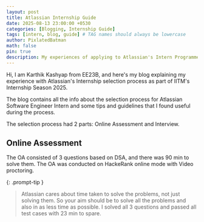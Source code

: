 ```yaml
---
layout: post
title: Atlassian Internship Guide
date: 2025-08-13 23:00:00 +0530
categories: [Blogging, Internship Guide]
tags: [intern, blog, guide] # TAG names should always be lowercase
author: PixlatedBatman
math: false
pin: true
description: My experiences of applying to Atlassian's Intern Programme
---
```


Hi, I am Karthik Kashyap from EE23B, and here's my blog explaining my experience with Atlassian's Internship selection process as part of IITM's Internship Season 2025.

The blog contains all the info about the selection process for Atlassian Software Engineer Intern and some tips and guidelines that I found useful during the process.

The selection process had 2 parts: Online Assessment and Interview.

## Online Assessment

The OA consisted of 3 questions based on DSA, and there was 90 min to solve them. The OA was conducted on HackeRank online mode with Video proctoring.

{: .prompt-tip }

> Atlassian cares about time taken to solve the problems, not just solving them. So your aim should be to solve all the problems and also in as less time as possible. I solved all 3 questions and passed all test cases with 23 min to spare.
